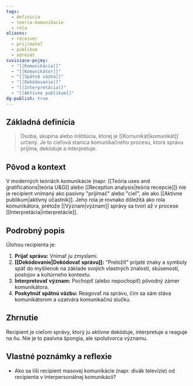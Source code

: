 ```yaml
---
tags:
  - definicia
  - teoria-komunikacie
  - rola
aliases:
  - receiver
  - prijímateľ
  - publikum
  - adresát
suvisiace-pojmy:
  - "[[Komunikácia]]"
  - "[[Komunikátor]]"
  - "[[Spätná väzba]]"
  - "[[Dekódovanie]]"
  - "[[Interpretácia]]"
  - "[[Aktívne publikum]]"
dg-publish: true
---
```

## Základná definícia

> Osoba, skupina alebo inštitúcia, ktorej je [[Komunikát|komunikát]] určený. Je to cieľová stanica komunikačného procesu, ktorá správu prijíma, dekóduje a interpretuje.

## Pôvod a kontext

V moderných teóriách komunikácie (napr. [[Teória uses and gratifications|teória U&G]] alebo [[Reception analysis|teória recepcie]]) nie je recipient vnímaný ako pasívny "prijímač" alebo "cieľ", ale ako [[Aktívne publikum|aktívny účastník]]. Jeho rola je rovnako dôležitá ako rola komunikátora, pretože [[Význam|význam]] správy sa tvorí až v procese [[Interpretácia|interpretácie]].

## Podrobný popis

Úlohou recipienta je:
1.  **Prijať správu:** Vnímať ju zmyslami.
2.  **[[Dekódovanie|Dekódovať správu]]:** "Preložiť" prijaté znaky a symboly späť do myšlienok na základe svojich vlastných znalostí, skúseností, postojov a kultúrneho kontextu.
3.  **Interpretovať význam:** Pochopiť (alebo nepochopiť) pôvodný zámer komunikátora.
4.  **Poskytnúť spätnú väzbu:** Reagovať na správu, čím sa sám stáva komunikátorom a uzatvára komunikačnú slučku.

## Zhrnutie

Recipient je cieľom správy, ktorý ju aktívne dekóduje, interpretuje a reaguje na ňu. Nie je to pasívna špongia, ale spolutvorca významu.

## Vlastné poznámky a reflexie

* Ako sa líši recipient masovej komunikácie (napr. divák televízie) od recipienta v interpersonálnej komunikácii?
